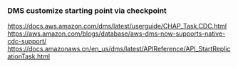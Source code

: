 ### DMS customize starting point via checkpoint

https://docs.aws.amazon.com/dms/latest/userguide/CHAP_Task.CDC.html
https://aws.amazon.com/blogs/database/aws-dms-now-supports-native-cdc-support/
https://docs.amazonaws.cn/en_us/dms/latest/APIReference/API_StartReplicationTask.html
